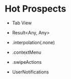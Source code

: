 #  Hot Prospects

- Tab View

- Result<Any, Any>

- .interpolation(.none)

- .contextMenu 

- .swipeActions

- UserNotifications
